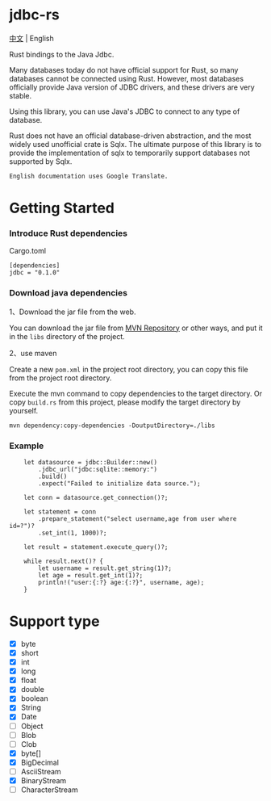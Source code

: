 # jdbc-rs

[中文](./README_cn.md) | English

Rust bindings to the Java Jdbc.

Many databases today do not have official support for Rust, so many databases cannot be connected using Rust. However, most databases officially provide Java version of JDBC drivers, and these drivers are very stable.

Using this library, you can use Java's JDBC to connect to any type of database.

Rust does not have an official database-driven abstraction, and the most widely used unofficial crate is Sqlx. The ultimate purpose of this library is to provide the implementation of sqlx to temporarily support databases not supported by Sqlx.

`English documentation uses Google Translate.`

# Getting Started

### Introduce Rust dependencies

Cargo.toml
```
[dependencies]
jdbc = "0.1.0"
```

### Download java dependencies

1、Download the jar file from the web.

You can download the jar file from [MVN Repository](https://mvnrepository.com/) or other ways, and put it in the `libs` directory of the project.

2、use maven

Create a new `pom.xml` in the project root directory, you can copy this file from the project root directory.

Execute the mvn command to copy dependencies to the target directory. Or copy `build.rs` from this project, please modify the target directory by yourself.

```
mvn dependency:copy-dependencies -DoutputDirectory=./libs
```

### Example

```
    let datasource = jdbc::Builder::new()
        .jdbc_url("jdbc:sqlite::memory:")
        .build()
        .expect("Failed to initialize data source.");

    let conn = datasource.get_connection()?;

    let statement = conn
        .prepare_statement("select username,age from user where id=?")?
        .set_int(1, 1000)?;

    let result = statement.execute_query()?;

    while result.next()? {
        let username = result.get_string(1)?;
        let age = result.get_int(1)?;
        println!("user:{:?} age:{:?}", username, age);
    }
```

# Support type

- [x] byte
- [x] short
- [x] int
- [x] long
- [x] float
- [x] double
- [x] boolean
- [x] String
- [x] Date
- [ ] Object
- [ ] Blob
- [ ] Clob
- [x] byte[]
- [x] BigDecimal
- [ ] AsciiStream
- [x] BinaryStream
- [ ] CharacterStream